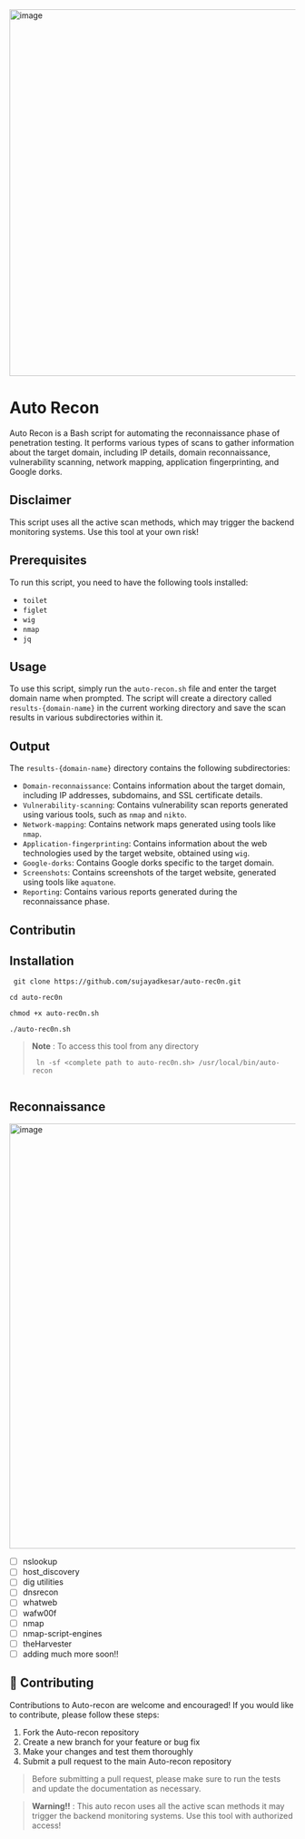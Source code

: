 <img width="646" alt="image" src="https://user-images.githubusercontent.com/95465072/191881886-b688a3a4-9649-45e2-a0d3-4bf0e55a912a.png">


# Auto Recon

Auto Recon is a Bash script for automating the reconnaissance phase of penetration testing. It performs various types of scans to gather information about the target domain, including IP details, domain reconnaissance, vulnerability scanning, network mapping, application fingerprinting, and Google dorks.

## Disclaimer

This script uses all the active scan methods, which may trigger the backend monitoring systems. Use this tool at your own risk!

## Prerequisites

To run this script, you need to have the following tools installed:

-   `toilet`
-   `figlet`
-   `wig`
-   `nmap`
-   `jq`

## Usage

To use this script, simply run the `auto-recon.sh` file and enter the target domain name when prompted. The script will create a directory called `results-{domain-name}` in the current working directory and save the scan results in various subdirectories within it.

## Output

The `results-{domain-name}` directory contains the following subdirectories:

-   `Domain-reconnaissance`: Contains information about the target domain, including IP addresses, subdomains, and SSL certificate details.
-   `Vulnerability-scanning`: Contains vulnerability scan reports generated using various tools, such as `nmap` and `nikto`.
-   `Network-mapping`: Contains network maps generated using tools like `nmap`.
-   `Application-fingerprinting`: Contains information about the web technologies used by the target website, obtained using `wig`.
-   `Google-dorks`: Contains Google dorks specific to the target domain.
-   `Screenshots`: Contains screenshots of the target website, generated using tools like `aquatone`.
-   `Reporting`: Contains various reports generated during the reconnaissance phase.

## Contributin

## Installation


``` 
 git clone https://github.com/sujayadkesar/auto-rec0n.git
 ```
``` 
cd auto-rec0n
```
``` 
chmod +x auto-rec0n.sh 
```
``` 
./auto-rec0n.sh 
```
> **Note** : To access this tool from any directory  
> ```
>  ln -sf <complete path to auto-rec0n.sh> /usr/local/bin/auto-recon
>  ```

``` bash
``` 

## Reconnaissance

 <img width="749" alt="image" src="https://user-images.githubusercontent.com/95465072/191880370-3183e421-59a9-49f8-8109-6f7eed865caa.png">


 - [ ] nslookup
 - [ ] host_discovery
 - [ ] dig utilities
 - [ ] dnsrecon
 - [ ] whatweb
 - [ ] wafw00f
 - [ ] nmap
 - [ ] nmap-script-engines
 - [ ] theHarvester
 - [ ] adding much more soon!!

## 🤝 **Contributing**

Contributions to Auto-recon are welcome and encouraged! If you would like to contribute, please follow these steps:

1.  Fork the Auto-recon repository
2.  Create a new branch for your feature or bug fix
3.  Make your changes and test them thoroughly
4.  Submit a pull request to the main Auto-recon repository

> Before submitting a pull request, please make sure to run the tests and update the documentation as necessary.


> **Warning!!** : This auto recon uses all the active scan methods it may trigger the backend monitoring systems. Use this tool with authorized access! 
